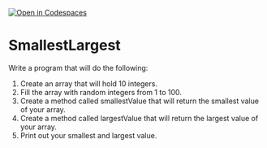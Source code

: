 [![Open in Codespaces](https://classroom.github.com/assets/launch-codespace-2972f46106e565e64193e422d61a12cf1da4916b45550586e14ef0a7c637dd04.svg)](https://classroom.github.com/open-in-codespaces?assignment_repo_id=15590290)
# SmallestLargest

Write a program that will do the following:
1. Create an array that will hold 10 integers.
2. Fill the array with random integers from 1 to 100.
3. Create a method called smallestValue that will return the smallest value of your array.
4. Create a method called largestValue that will return the largest value of your array.
5. Print out your smallest and largest value.
